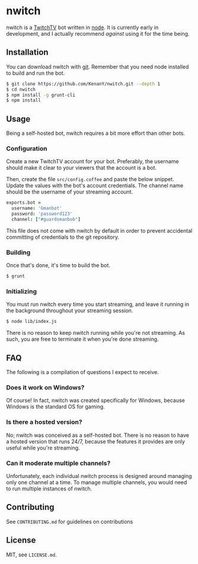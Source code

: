 # nwitch

nwitch is a [TwitchTV](http://www.twitch.tv/) bot written in
[node](http://nodejs.org/). It is currently early in development, and I actually
recommend _against_ using it for the time being.

## Installation

You can download nwitch with [git](http://git-scm.com/). Remember that you need
node installed to build and run the bot.

``` bash
$ git clone https://github.com/KenanY/nwitch.git --depth 1
$ cd nwitch
$ npm install -g grunt-cli
$ npm install
```

## Usage

Being a self-hosted bot, nwitch requires a bit more effort than other bots.

### Configuration

Create a new TwitchTV account for your bot. Preferably, the username should make
it clear to your viewers that the account is a bot.

Then, create the file `src/config.coffee` and paste the below snippet. Update
the values with the bot's account credentials. The channel name should be the
username of your streaming account.

``` coffeescript
exports.bot =
  username: 'Gmanbot'
  password: 'password123'
  channel: ["#guardsmanbob"]
```

This file does not come with nwitch by default in order to prevent accidental
committing of credentials to the git repository.

### Building

Once that's done, it's time to build the bot.

``` bash
$ grunt
```

### Initializing

You must run nwitch every time you start streaming, and leave it running in the
background throughout your streaming session.

``` bash
$ node lib/index.js
```

There is no reason to keep nwitch running while you're not streaming. As such,
you are free to terminate it when you're done streaming.

## FAQ

The following is a compilation of questions I expect to receive.

### Does it work on Windows?

Of course! In fact, nwitch was created specifically for Windows, because Windows
is the standard OS for gaming.

### Is there a hosted version?

No; nwitch was conceived as a self-hosted bot. There is no reason to have a
hosted version that runs 24/7, because the features it provides are only useful
while you're streaming.

### Can it moderate multiple channels?

Unfortunately, each individual nwitch process is designed around managing only
one channel at a time. To manage multiple channels, you would need to run
multiple instances of nwitch.

## Contributing

See `CONTRIBUTING.md` for guidelines on contributions

## License

MIT, see `LICENSE.md`.